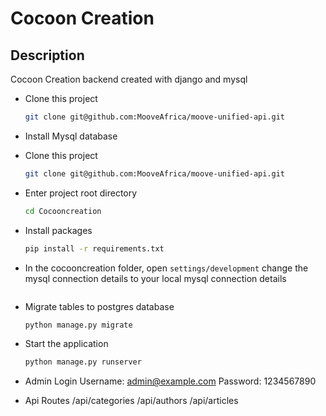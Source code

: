 # Cocoon Creation
## Description
Cocoon Creation backend created with django and mysql

* Clone this project
    ```bash
    git clone git@github.com:MooveAfrica/moove-unified-api.git
    ```

* Install Mysql database

* Clone this project
    ```bash
    git clone git@github.com:MooveAfrica/moove-unified-api.git
    ```
* Enter project root directory
    ```bash
    cd Cocooncreation
    ```
* Install packages
    ```bash
    pip install -r requirements.txt
    ```
* In the cocooncreation folder, open `settings/development` change the mysql connection details to your local mysql connection details
    ```

* Migrate tables to postgres database
    ```bash
    python manage.py migrate
    ```

* Start the application
    ```bash
    python manage.py runserver
    ```

* Admin Login
    Username: admin@example.com
    Password: 1234567890

* Api Routes
    /api/categories
    /api/authors
    /api/articles
    